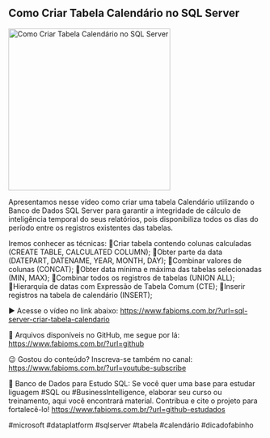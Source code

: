 ## Como Criar Tabela Calendário no SQL Server

<img src="https://fabioms.com.br/uploads/youtube/qLmkzNi2vNQ.png" alt="Como Criar Tabela Calendário no SQL Server" title="SQL Server" width="320"/>

Apresentamos nesse vídeo como criar uma tabela Calendário utilizando o Banco de Dados SQL Server para garantir a integridade de cálculo de inteligência temporal do seus relatórios, pois disponibiliza todos os dias do período entre os registros existentes das tabelas.

Iremos conhecer as técnicas:
🔹Criar tabela contendo colunas calculadas (CREATE TABLE, CALCULATED COLUMN);
🔹Obter parte da data (DATEPART, DATENAME, YEAR, MONTH, DAY);
🔹Combinar valores de colunas (CONCAT);
🔹Obter data mínima e máxima das tabelas selecionadas (MIN, MAX);
🔹Combinar todos os registros de tabelas (UNION ALL);
🔹Hierarquia de datas com Expressão de Tabela Comum (CTE);
🔹Inserir registros na tabela de calendário (INSERT);

▶️ Acesse o vídeo no link abaixo:
https://www.fabioms.com.br/?url=sql-server-criar-tabela-calendario

📁 Arquivos disponíveis no GitHub, me segue por lá:
https://www.fabioms.com.br/?url=github

😉 Gostou do conteúdo? Inscreva-se também no canal:
https://www.fabioms.com.br/?url=youtube-subscribe 

🎁 Banco de Dados para Estudo SQL:
Se você quer uma base para estudar liguagem #SQL ou #BusinessIntelligence, elaborar seu curso ou treinamento, aqui você encontrará material. 
Contribua e cite o projeto para fortalecê-lo!
https://www.fabioms.com.br/?url=github-estudados

#microsoft #dataplatform #sqlserver #tabela #calendário #dicadofabinho